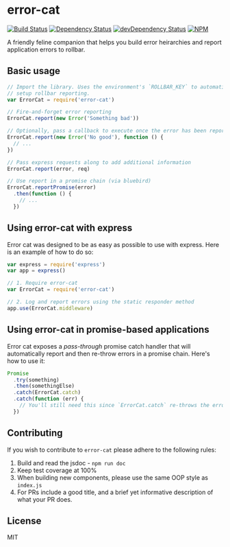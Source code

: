 # error-cat
[![Build Status](https://travis-ci.org/Runnable/error-cat.svg?branch=master)](https://travis-ci.org/Runnable/error-cat)
[![Dependency Status](https://david-dm.org/Runnable/error-cat.svg)](https://david-dm.org/Runnable/error-cat)
[![devDependency Status](https://david-dm.org/Runnable/error-cat/dev-status.svg)](https://david-dm.org/Runnable/error-cat/dev-status.svg)
[![NPM](https://nodei.co/npm/error-cat.png?compact=true)](https://nodei.co/npm/error-cat)

A friendly feline companion that helps you build error heirarchies and report
application errors to rollbar.

## Basic usage
```js
// Import the library. Uses the environment's `ROLLBAR_KEY` to automatically
// setup rollbar reporting.
var ErrorCat = require('error-cat')

// Fire-and-forget error reporting
ErrorCat.report(new Error('Something bad'))

// Optionally, pass a callback to execute once the error has been reported
ErrorCat.report(new Error('No good'), function () {
  // ...
})

// Pass express requests along to add additional information
ErrorCat.report(error, req)

// Use report in a promise chain (via bluebird)
ErrorCat.reportPromise(error)
  .then(function () {
    // ...
  })
```

## Using error-cat with express
Error cat was designed to be as easy as possible to use with express. Here is an
example of how to do so:

```js
var express = require('express')
var app = express()

// 1. Require error-cat
var ErrorCat = require('error-cat')

// 2. Log and report errors using the static responder method
app.use(ErrorCat.middleware)
```

## Using error-cat in promise-based applications
Error cat exposes a *pass-through* promise catch handler that will automatically
report and then re-throw errors in a promise chain. Here's how to use it:

```js
Promise
  .try(something)
  .then(somethingElse)
  .catch(ErrorCat.catch)
  .catch(function (err) {
    // You'll still need this since `ErrorCat.catch` re-throws the error...
  })
```

## Contributing
If you wish to contribute to `error-cat` please adhere to the following rules:

1. Build and read the jsdoc - `npm run doc`
2. Keep test coverage at 100%
3. When building new components, please use the same OOP style as `index.js`
4. For PRs include a good title, and a brief yet informative description of what
   your PR does.

## License
MIT
